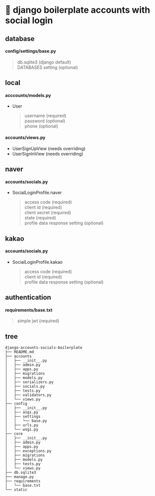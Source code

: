 # 🔌 django boilerplate accounts with social login

## database

#### config/settings/base.py

> db.sqlite3 (django default) <br>
> DATABASES setting (optional)

## local

#### acccounts/models.py

- User
  > username (required) <br>
  > password (optional) <br>
  > phone (optional)

#### accounts/views.py

- UserSignUpView (needs overriding)
- UserSignInView (needs overriding)

## naver

#### accounts/socials.py

- SocialLoginProfile.naver
  > access code (required) <br>
  > client id (required) <br>
  > client secret (required) <br>
  > state (required) <br>
  > profile data response setting (optional)

## kakao

#### accounts/socials.py

- SocialLoginProfile.kakao
  > access code (required) <br>
  > client id (required) <br>
  > profile data response setting (optional)

## authentication

#### requirements/base.txt

> simple jwt (required)

## tree

```shell
django-accounts-socials-boilerplate
├── README.md
├── accounts
│   ├── __init__.py
│   ├── admin.py
│   ├── apps.py
│   ├── migrations
│   ├── models.py
│   ├── serializers.py
│   ├── socials.py
│   ├── tests.py
│   ├── validators.py
│   └── views.py
├── config
│   ├── __init__.py
│   ├── asgi.py
│   ├── settings
│   │   └── base.py
│   ├── urls.py
│   └── wsgi.py
├── core
│   ├── __init__.py
│   ├── admin.py
│   ├── apps.py
│   ├── exceptions.py
│   ├── migrations
│   ├── models.py
│   ├── tests.py
│   └── views.py
├── db.sqlite3
├── manage.py
├── requirements
│   └── base.txt
└── static
```
